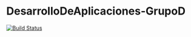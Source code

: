 DesarrolloDeAplicaciones-GrupoD
======

[![Build Status](https://travis-ci.org/siamofuori/desarrollodeaplicaciones-grupod.svg?branch=master)](https://travis-ci.org/siamofuori/desarrollodeaplicaciones-grupod)
